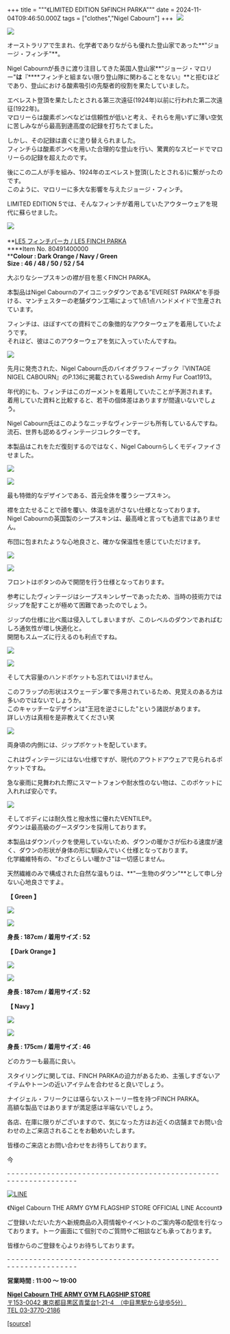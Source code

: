 +++
title = """《LIMITED EDITION 5》FINCH PARKA"""
date = 2024-11-04T09:46:50.000Z
tags = ["clothes","Nigel Cabourn"]
+++
 ![](https://cdn.shopify.com/s/files/1/0094/9295/5196/files/M100-025_480x480.jpg?v=1730507482)

![](https://cdn.shopify.com/s/files/1/0094/9295/5196/files/M100-006_480x480.jpg?v=1730699785)

オーストラリアで生まれ、化学者でありながらも優れた登山家であった**"ジョージ・フィンチ"**。

Nigel Cabournが長きに渡り注目してきた英国人登山家**"ジョージ・マロリー"**は**『****フィンチと組まない限り登山隊に関わることをない』**と拒むほどであり、登山における酸素吸引の先駆者的役割を果たしていました。

エベレスト登頂を果たしたとされる第三次遠征(1924年)以前に行われた第二次遠征(1922年)。  
マロリーらは酸素ボンベなどは信頼性が低いと考え、それらを用いずに薄い空気に苦しみながら最高到達高度の記録を打ちたてました。

しかし、その記録は直ぐに塗り替えられました。  
フィンチらは酸素ボンベを用いた合理的な登山を行い、驚異的なスピードでマロリーらの記録を超えたのです。

後にこの二人が手を組み、1924年のエベレスト登頂(したとされる)に繋がったのです。  
このように、マロリーに多大な影響を与えたジョージ・フィンチ。

LIMITED EDITION 5では、そんなフィンチが着用していたアウターウェアを現代に蘇らせました。

![](https://cdn.shopify.com/s/files/1/0094/9295/5196/files/IMG_2024-11-04-155033_480x480.jpg?v=1730703054) 

**[LE5 フィンチパーカ / LE5 FINCH PARKA  
](https://cabourn.jp/products/80491400000 "LE5 フィンチパーカー / LE5 FINCH PARKA エベレストパーカー")****Item No. 80491400000  
****Colour : Dark Orange / Navy / Green  
Size : 46 / 48 / 50 / 52 / 54**

大ぶりなシープスキンの襟が目を惹くFINCH PARKA。

本製品はNigel Cabournのアイコニックダウンである"EVEREST PARKA"を手掛ける、マンチェスターの老舗ダウン工場によって1点1点ハンドメイドで生産されています。

フィンチは、ほぼすべての資料でこの象徴的なアウターウェアを着用していたようです。  
それほど、彼はこのアウターウェアを気に入っていたんですね。

![](https://cdn.shopify.com/s/files/1/0094/9295/5196/files/IMG_4804_480x480.jpg?v=1730699812)

先月に発売された、Nigel Cabourn氏のバイオグラフィーブック『VINTAGE NIGEL CABOURN』のP.136に掲載されているSwedish Army Fur Coat1913。

年代的にも、フィンチはこのガーメントを着用していたことが予測されます。  
着用していた資料と比較すると、若干の個体差はありますが間違いないでしょう。

Nigel Cabourn氏はこのようなニッチなヴィンテージも所有しているんですね。  
流石、世界も認めるヴィンテージコレクターです。

本製品はこれをただ復刻するのではなく、Nigel Cabournらしくモディファイさせました。

![](https://cdn.shopify.com/s/files/1/0094/9295/5196/files/DSC3076_480x480.jpg?v=1730703535)

![](https://cdn.shopify.com/s/files/1/0094/9295/5196/files/DSC3080_480x480.jpg?v=1730703535)

最も特徴的なデザインである、首元全体を覆うシープスキン。

襟を立たせることで顔を覆い、体温を逃がさない仕様となっております。  
Nigel Cabournの英国製のシープスキンは、最高峰と言っても過言ではありません。

布団に包まれたような心地良さと、確かな保温性を感じていただけます。

![](https://cdn.shopify.com/s/files/1/0094/9295/5196/files/DSC3156_480x480.jpg?v=1730703617)

![](https://cdn.shopify.com/s/files/1/0094/9295/5196/files/DSC3116_480x480.jpg?v=1730703617)

フロントはボタンのみで開閉を行う仕様となっております。

参考にしたヴィンテージはシープスキンレザーであったため、当時の技術力ではジップを配すことが極めて困難であったのでしょう。

ジップの仕様に比べ風は侵入してしまいますが、このレベルのダウンであればむしろ通気性が増し快適化と。  
開閉もスムーズに行えるのも利点ですね。

![](https://cdn.shopify.com/s/files/1/0094/9295/5196/files/DSC3153_480x480.jpg?v=1730703899)

![](https://cdn.shopify.com/s/files/1/0094/9295/5196/files/IMG_4887_6361ce84-3ea2-42c9-ace5-1304373c8dc1_480x480.jpg?v=1730705349)

そして大容量のハンドポケットも忘れてはいけません。

このフラップの形状はスウェーデン軍で多用されているため、見覚えのある方は多いのではないでしょうか。  
このキャッチーなデザインは"王冠を逆さにした"という諸説があります。  
詳しい方は真相を是非教えてください笑

![](https://cdn.shopify.com/s/files/1/0094/9295/5196/files/DSC3083_480x480.jpg?v=1730710961)

両身頃の内側には、ジップポケットを配しています。

これはヴィンテージにはない仕様ですが、現代のアウトドアウェアで見られるポケットですね。

急な豪雨に見舞われた際にスマートフォンや耐水性のない物は、このポケットに入れれば安心です。

![](https://cdn.shopify.com/s/files/1/0094/9295/5196/files/IMG_0263_faf3f6b7-2322-4eb0-b3c9-14835d671fa8_480x480.jpg?v=1730711194)

そしてボディには耐久性と撥水性に優れたVENTILE®。  
ダウンは最高級のグースダウンを採用しております。

本製品はダウンパックを使用していないため、ダウンの暖かさが伝わる速度が速く、ダウンの形状が身体の形に馴染んでいく仕様となっております。  
化学繊維特有の、"わざとらしい暖かさ"は一切感じません。

天然繊維のみで構成された自然な温もりは、**"一生物のダウン"**として申し分ない心地良さですよ。

**【 Green 】**

![](https://cdn.shopify.com/s/files/1/0094/9295/5196/files/DSC3043_480x480.jpg?v=1730704094)

![](https://cdn.shopify.com/s/files/1/0094/9295/5196/files/DSC3054_480x480.jpg?v=1730704094)

**身長 : 187cm / 着用サイズ : 52**

**【 Dark Orange 】**

![](https://cdn.shopify.com/s/files/1/0094/9295/5196/files/DSC3094_480x480.jpg?v=1730704263)

![](https://cdn.shopify.com/s/files/1/0094/9295/5196/files/DSC3155_480x480.jpg?v=1730704263)

**身長 : 187cm / 着用サイズ : 52**

**【 Navy 】**

![](https://cdn.shopify.com/s/files/1/0094/9295/5196/files/IMG_4844_480x480.jpg?v=1730705375)

![](https://cdn.shopify.com/s/files/1/0094/9295/5196/files/IMG_4857_480x480.jpg?v=1730705375)

**身長 : 175cm / 着用サイズ : 46**

どのカラーも最高に良い。

スタイリングに関しては、FINCH PARKAの迫力があるため、主張しすぎないアイテムやトーンの近いアイテムを合わせると良いでしょう。

ナイジェル・フリークには堪らないストーリー性を持つFINCH PARKA。  
高額な製品ではありますが満足感は半端ないでしょう。

各店、在庫に限りがございますので、気になった方はお近くの店舗までお問い合わせの上ご来店されることをお勧めいたします。

皆様のご来店とお問い合わせをお待ちしております。

今

\- - - - - - - - - - - - - - - - - - - - - - - - - - - - - - - - - - - - - - - - - - - - - - - - - - - - - - - - - - - - - - - -  

[![LINE](https://cdn.shopify.com/s/files/1/0094/9295/5196/files/ja_600x600.png?v=1631941030)](https://lin.ee/NpdpRpF)

《Nigel Cabourn THE ARMY GYM FLAGSHIP STORE OFFICIAL LINE Account》

ご登録いただいた方へ新規商品の入荷情報やイベントのご案内等の配信を行なっております。トーク画面にて個別でのご質問やご相談なども承っております。

皆様からのご登録を心よりお待ちしております。

\- - - - - - - - - - - - - - - - - - - - - - - - - - - - - - - - - - - - - - - - - - - - - - - - - - - - - - - - - - - - - - - - 

**営業時間 : 11:00 〜 19:00**

[**Nigel Cabourn THE ARMY GYM FLAGSHIP STORE**](https://cabourn.jp/pages/flagship)  
[〒153-0042 東京都目黒区青葉台1-21-4　（中目黒駅から徒歩5分）](https://cabourn.jp/pages/flagship)  
[TEL 03-3770-2186](https://cabourn.jp/pages/flagship)

[[source]](https://cabourn.jp/blogs/shop-info/flagship20241104)
